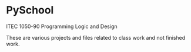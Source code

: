 # PySchool

ITEC 1050-90 Programming Logic and Design

These are various projects and files related to class work and not finished work.

